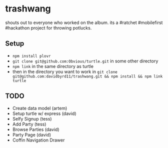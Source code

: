 # trashwang
shouts out to everyone who worked on the album. its a #ratchet #mobilefirst #hackathon project for throwing potlucks.

## Setup
* `npm install plovr`
* `git clone git@github.com:Obvious/turtle.git` in some other directory
* `npm link` in the same directory as turtle
* then in the directory you want to work in `git clone git@github.com:davidbyrd11/trashwang.git && npm install && npm link turtle`

## TODO
- Create data model (artem)
- Setup turtle w/ express (david)
- Selfy Signup (tess)
- Add Party (tess)
- Browse Parties (david)
- Party Page (david)
- Coffin Navigation Drawer 
